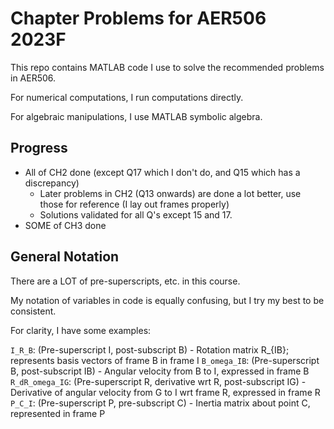 # Chapter Problems for AER506 2023F
This repo contains MATLAB code I use to solve the recommended problems in AER506.

For numerical computations, I run computations directly. 

For algebraic manipulations, I use MATLAB symbolic algebra.

## Progress
* All of CH2 done (except Q17 which I don't do, and Q15 which has a discrepancy)
    * Later problems in CH2 (Q13 onwards) are done a lot better, use those for reference (I lay out frames properly)
    * Solutions validated for all Q's except 15 and 17.
* SOME of CH3 done


## General Notation
There are a LOT of pre-superscripts, etc. in this course. 

My notation of variables in code is equally confusing, but I try my best to be consistent.

For clarity, I have some examples:

`I_R_B`: (Pre-superscript I, post-subscript B) - Rotation matrix R_{IB}; represents basis vectors of frame B in frame I
`B_omega_IB`: (Pre-superscript B, post-subscript IB) - Angular velocity from B to I, expressed in frame B
`R_dR_omega_IG`: (Pre-superscript R, derivative wrt R, post-subscript IG) - Derivative of angular velocity from G to I wrt frame R, expressed in frame R
`P_C_I`: (Pre-superscript P, pre-subscript C) - Inertia matrix about point C, represented in frame P